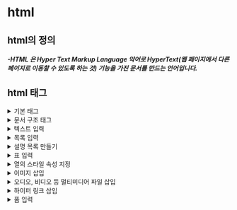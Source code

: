 # __html__
## __html의 정의__
#### _-HTML 은 Hyper Text Markup Language 약어로 HyperText(웹 페이지에서 다른 페이지로 이동할 수 있도록 하는 것) 기능을 가진 문서를 만드는 언어입니다._<br>
## __html 태그__
<details>
<summary>기본 태그</summary>

```
<!DOCTYPE html>
<html lang="ko">
<head>
<meta>
<title>
<body>
```
</details>

<details>
<summary>문서 구조 태그</summary>

```
<header>
<main>
<section>
<aside>
<footer>
<nav>
<article>
<section>
<div>
```
</details>

<details>
<summary>텍스트 입력</summary>

```
<h1>, <h2>, ...
<p>
<br>
<blockquote>
<strong>
<b>
<em>
<i>
<u>
<s>
<abbr>
<cite>
<code>
<small>
<sub>
<sup>
<ins>
<del>
```
</details>

<details>
<summary>목록 입력</summary>

```
<ol>
<ul>
```
</details>

<details>
<summary>설명 목록 만들기</summary>

```
<dl>
<dt>
<dd>
```
</details>

<details>
<summary>표 입력</summary>

```
<table>
<caption>
<tr>
<thead>
<tbody>
<tfoot>
```
</details>

<details>
<summary>열의 스타일 속성 지정</summary>

```
<colgroup>
<col style="~">
<col>
<col style="~">
<col style="~">
<col span="2">
```
</details>

<details>
<summary>이미지 삽입</summary>

```
<img>
```
</details>

<details>
<summary>오디오, 비디오 등 멀티미디어 파일 삽입 </summary>

```
<object>
<embed>
<audio>
<video>
```
</details>

<details>
<summary>하이퍼 링크 삽입</summary>

```
<a>
```
</details>

<details>
<summary>폼 입력</summary>

```
<form>
```
</details>


